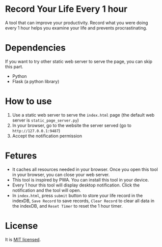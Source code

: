 # Record Your Life Every 1 hour
A tool that can improve your productivity.
Record what you were doing every 1 hour helps you examine your life and prevents procrastinating.

# Dependencies
If you want to try other static web server to serve the page, you can skip this part.
* Python
* Flask (a python library)

# How to use
1. Use a static web server to serve the `index.html` page (the default web server is `static_page_server.py`)
1. In your browser, go to the website the server served (go to `http://127.0.0.1:9487`)
1. Accept the notification permission

# Fetures
* It caches all resources needed in your browser. Once you open this tool in your browser, you can close your web server.
* This tool is inspired by PWA. You can install this tool in your device.
* Every 1 hour this tool will display desktop notification. Click the notification and the tool will open.
* In `index.html`,  press `submit` button to store your life record in the indexDB, `Save Record` to save records, `Clear Record` to clear all data in the indexDB, and `Reset Timer` to reset the 1 hour timer.

# License
It is [MIT licensed](./LICENSE).

